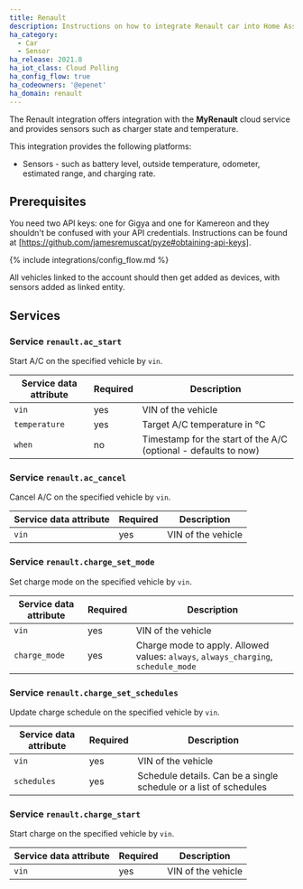 ```yaml
---
title: Renault
description: Instructions on how to integrate Renault car into Home Assistant.
ha_category:
  - Car
  - Sensor
ha_release: 2021.8
ha_iot_class: Cloud Polling
ha_config_flow: true
ha_codeowners: '@epenet'
ha_domain: renault
---
```


The Renault integration offers integration with the **MyRenault** cloud service and provides sensors such as charger state and temperature.

This integration provides the following platforms:

- Sensors - such as battery level, outside temperature, odometer, estimated range, and charging rate.

## Prerequisites

You need two API keys: one for Gigya and one for Kamereon and they shouldn't be confused with your API credentials. Instructions can be found at [https://github.com/jamesremuscat/pyze#obtaining-api-keys].


{% include integrations/config_flow.md %}

All vehicles linked to the account should then get added as devices, with sensors added as linked entity.

## Services

### Service `renault.ac_start`

Start A/C on the specified vehicle by `vin`.

  | Service data attribute | Required | Description |
  | ---------------------- | -------- | ----------- |
  | `vin` | yes | VIN of the vehicle |
  | `temperature` | yes | Target A/C temperature in °C |
  | `when` | no | Timestamp for the start of the A/C (optional - defaults to now) |

### Service `renault.ac_cancel`

Cancel A/C on the specified vehicle by `vin`.

  | Service data attribute | Required | Description |
  | ---------------------- | -------- | ----------- |
  | `vin` | yes | VIN of the vehicle |

### Service `renault.charge_set_mode`

Set charge mode on the specified vehicle by `vin`.

  | Service data attribute | Required | Description |
  | ---------------------- | -------- | ----------- |
  | `vin` | yes | VIN of the vehicle |
  | `charge_mode` | yes | Charge mode to apply. Allowed values: `always`, `always_charging`, `schedule_mode` |

### Service `renault.charge_set_schedules`

Update charge schedule on the specified vehicle by `vin`.

  | Service data attribute | Required | Description |
  | ---------------------- | -------- | ----------- |
  | `vin` | yes | VIN of the vehicle |
  | `schedules` | yes | Schedule details. Can be a single schedule or a list of schedules |

### Service `renault.charge_start`

Start charge on the specified vehicle by `vin`.

  | Service data attribute | Required | Description |
  | ---------------------- | -------- | ----------- |
  | `vin` | yes | VIN of the vehicle |

